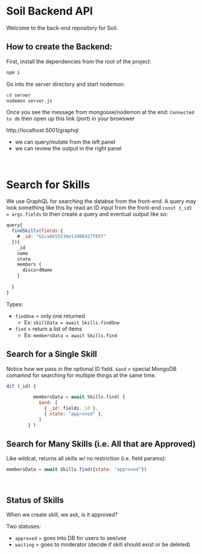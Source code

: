 # <b>Soil Backend API</b>

Welcome to the back-end repository for Soil.

## How to create the Backend:

First, install the dependencies from the root of the project:

```bash
npm i
``` 

Go into the server directory and start nodemon:
```bash
cd server
nodemon server.js
``` 

Once you see the message from mongoose/nodemon at the end: `Connected to db` then open up this link (port) in your browswer

http://localhost:5001/graphql
- we can query/mutate from the left panel
- we can review the output in the right panel

<br>

# Search for Skills

We use GraphQL for searching the databse from the front-end. A query may look something like this by read an ID input from the front-end `const {_id} = args.fields` to then create a query and eventual output like so:

```javascript
query{
  findSkills(fields:{
    # _id: "62ca8b55536e11000427f05f"
  }){
    _id
    name
    state
    members {
      discordName
    }
      
  }
}
```

Types:

- `findOne` = only one returned
    - Ex: `skillData = await Skills.findOne`
- `find` = return a list of items
    - Ex: `membersData = await Skills.find`



## Search for a Single Skill

Notice how we pass in the optional ID field. `$and` = special MongoDB comamnd for searching for multiple things at the same time.

```javascript
dif (_id) {

          membersData = await Skills.find( {
            $and: [
              { _id: fields._id },
              { state: "approved" },
            ]
        } )
```

## Search for Many Skills (i.e. All that are Approved)

Like wildcat, returns all skills w/ no restriction (i.e. field params):

```javascript
membersData = await Skills.find({state: "approved"})
```

<br>

## Status of Skills

When we create skill, we ask, is it approved?

Two statuses:

- `approved` = goes into DB for users to see/use
- `waiting` = goes to moderator (decide if skill should exist or be deleted)

